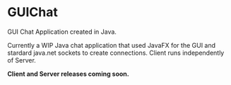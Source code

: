 # GUIChat

GUI Chat Application created in Java.

Currently a WIP Java chat application that used JavaFX for the GUI and stardard java.net sockets to create connections. Client runs independently of Server.

**Client and Server releases coming soon.**
